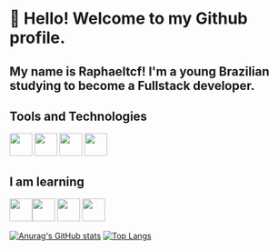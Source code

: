 # 👋 Hello! Welcome to my Github profile.
## My name is Raphaeltcf! I'm a young Brazilian studying to become a Fullstack developer.

## Tools and Technologies
<img src="https://cdn.jsdelivr.net/gh/devicons/devicon/icons/git/git-original.svg" width="40" height="40"/> <img src="https://cdn.jsdelivr.net/gh/devicons/devicon/icons/slack/slack-original.svg" width="40" height="40"/>
<img src="https://cdn.jsdelivr.net/gh/devicons/devicon/icons/trello/trello-plain.svg" width="40" height="40"/>
<img src="https://cdn.jsdelivr.net/gh/devicons/devicon/icons/vscode/vscode-original.svg" width="40" height="40"/>


## I am learning
<img src="https://cdn.jsdelivr.net/gh/devicons/devicon/icons/javascript/javascript-original.svg" width="40" height="40"/><img src="https://cdn.jsdelivr.net/gh/devicons/devicon/icons/typescript/typescript-original.svg" width="40" height="40"/>
<img src="https://cdn.jsdelivr.net/gh/devicons/devicon/icons/bootstrap/bootstrap-original.svg" width="40" height="40"/>
<img src="https://cdn.jsdelivr.net/gh/devicons/devicon/icons/react/react-original.svg" width="40" height="40"/>




[![Anurag's GitHub stats](https://github-readme-stats.vercel.app/api?username=raphaeltcf)](https://github.com/anuraghazra/github-readme-stats)
[![Top Langs](https://github-readme-stats.vercel.app/api/top-langs/?username=raphaeltcf)](https://github.com/anuraghazra/github-readme-stats)





